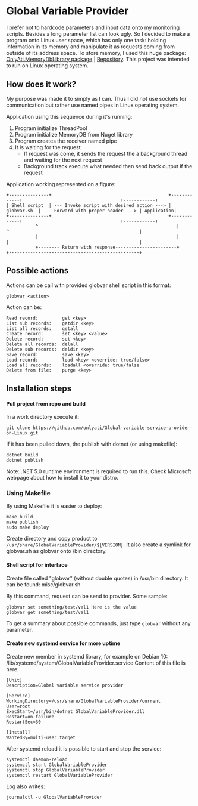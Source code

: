 # Global Variable Provider

I prefer not to hardcode parameters and input data onto my monitoring scripts. Besides a long parameter list can look ugly. So I decided to make a program onto Linux user space, which has only one task: holding information in its memory and manipulate it as requests coming from outside of its address space. To store memory, I used this nuge package: [OnlyAti.MemoryDbLibrary package](https://www.nuget.org/packages/OnlyAti.MemoryDbLibrary/) | [Repository](https://github.com/onlyati/Simple-in-memory-dotnet-database). This project was intended to run on Linux operating system.

## How does it work?

My purpose was made it to simply as I can. Thus I did not use sockets for communication but rather use named pipes in Linux operating system.

Application using this sequence during it's running:
1. Program initialize ThreadPool
2. Program initialize MemoryDB from Nuget library
3. Program creates the receiver named pipe
4. It is waiting for the request
   - If request was come, it sends the request the a background thread and waiting for the next request
   - Background track execute what needed then send back output if the request

Application working represented on a figure:
```
+---------------+                                            +-------------+                                     +------------+
| Shell script  | --- Invoke script with desired action ---> | globvar.sh  | --- Forward with proper header ---> | Application|
+---------------+                                            +-------------+                                     +------------+
           ^                                                    |      ^                                                 |
           |                                                    |      |                                                 |
           +-------- Return with response-----------------------+      +-------------------------------------------------+
```

## Possible actions

Actions can be call with provided globvar shell script in this format:
```
globvar <action>
```

Action can be:
```
Read record:         get <key>
List sub records:    getdir <key>
List all records:    getall
Create record:       set <key> <value>
Delete record:       set <key>
Delete all records:  delall
Delete sub records:  deldir <key>
Save record:         save <key>
Load record:         load <key> <override: true/false>
Load all records:    loadall <override: true/false
Delete from file:    purge <key>
```

## Installation steps

#### Pull project from repo and build

In a work directory execute it:
```
git clone https://github.com/onlyati/Global-variable-service-provider-on-Linux.git
```

If it has been pulled down, the publish with dotnet (or using makefile):
```
dotnet build
dotnet publish
```
Note: .NET 5.0 runtime environment is required to run this. Check Microsoft webpage about how to install it to your distro.

### Using Makefile
By using Makefile it is easier to deploy:
```
make build
make publish
sudo make deploy
```

Create directory and copy product to `/usr/share/GlobalVariableProvider/${VERSION}`.
It also create a symlink for globvar.sh as globvar onto /bin directory.

#### Shell script for interface

Create file called "globvar" (without double quotes) in /usr/bin directory. It can be found: misc/globvar.sh

By this command, request can be send to provider. Some sample:
```
globvar set something/test/val1 Here is the value
globvar get something/test/val1
```

To get a summary about possible commands, just type `globvar` without any parameter.

#### Create new systemd service for more uptime

Create new member in systemd library, for example on Debian 10: /lib/systemd/system/GlobalVariableProvider.service
Content of this file is here:
```
[Unit]
Description=Global variable service provider

[Service]
WorkingDirectory=/usr/share/GlobalVariableProvider/current
User=root
ExecStart=/usr/bin/dotnet GlobalVariableProvider.dll
Restart=on-failure
RestartSec=30

[Install]
WantedBy=multi-user.target
```

After systemd reload it is possible to start and stop the service:
```
systemctl daemon-reload
systemctl start GlobalVariableProvider
systemctl stop GlobalVariableProvider
systemctl restart GlobalVariableProvider
```

Log also writes:
```
journalctl -u GlobalVariableProvider
```

